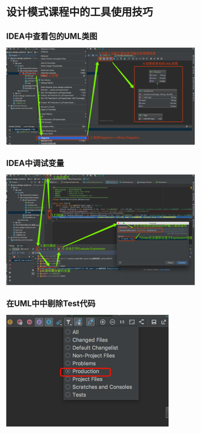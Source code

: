 # 设计模式课程中的工具使用技巧

## IDEA中查看包的UML类图

![IDEA中显示包的UML类图](IDEA中显示包的UML类图.png)

## IDEA中调试变量

![IDEA中调试变量](IDEA调试变量.png)

## 在UML中中剔除Test代码

![在UML中中剔除Test代码](如何在UML中剔除Test代码.png)